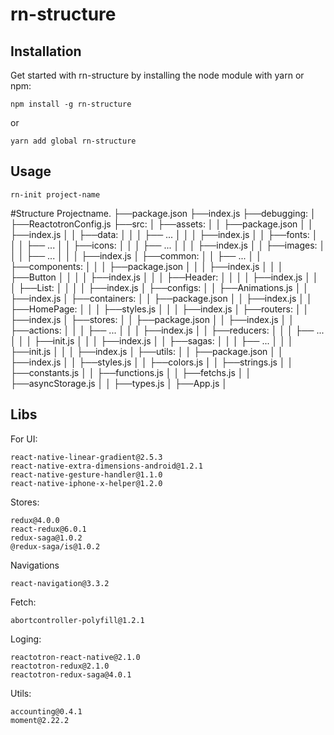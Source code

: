 # rn-structure

## Installation

Get started with rn-structure by installing the node module with yarn or npm:
```
npm install -g rn-structure
```
or
```
yarn add global rn-structure
```

## Usage

```
rn-init project-name
```

#Structure
Projectname.
  ├──package.json
  ├──index.js
  ├──debugging:
  │   ├──ReactotronConfig.js
  ├──src:
  │   ├──assets:
  │   │   ├──package.json
  │   │   ├──index.js
  │   │   ├──data:
  │   │   │   ├── ...
  │   │   │   ├──index.js
  │   │   ├──fonts:
  │   │   │   ├── ...
  │   │   ├──icons:
  │   │   │   ├── ...
  │   │   │   ├──index.js
  │   │   ├──images:
  │   │   │   ├── ...
  │   │   │   ├──index.js
  │   ├──common:
  │   │   ├── ...
  │   │   ├──components:
  │   │   │   ├──package.json
  │   │   │   ├──index.js
  │   │   │   ├──Button
  │   │   │   │   ├──index.js
  │   │   │   ├──Header:
  │   │   │   │   ├──index.js
  │   │   │   ├──List:
  │   │   │   │   ├──index.js
  │   ├──configs:
  │   │   ├──Animations.js
  │   │   ├──index.js
  │   ├──containers:
  │   │   ├──package.json
  │   │   ├──index.js
  │   │   ├──HomePage:
  │   │   │   ├──styles.js
  │   │   │   ├──index.js
  │   ├──routers:
  │   │   ├──index.js
  │   ├──stores:
  │   │   ├──package.json
  │   │   ├──index.js
  │   │   ├──actions:
  │   │   │   ├── ...
  │   │   │   ├──index.js
  │   │   ├──reducers:
  │   │   │   ├── ...
  │   │   │   ├──init.js
  │   │   │   ├──index.js
  │   │   ├──sagas:
  │   │   │   ├── ...
  │   │   │   ├──init.js
  │   │   │   ├──index.js
  │   ├──utils:
  │   │   ├──package.json
  │   │   ├──index.js
  │   │   ├──styles.js
  │   │   ├──colors.js
  │   │   ├──strings.js
  │   │   ├──constants.js
  │   │   ├──functions.js
  │   │   ├──fetchs.js
  │   │   ├──asyncStorage.js
  │   │   ├──types.js
  │   ├──App.js
  │
## Libs

For UI:

```
react-native-linear-gradient@2.5.3
react-native-extra-dimensions-android@1.2.1
react-native-gesture-handler@1.1.0
react-native-iphone-x-helper@1.2.0
```

Stores:

```
redux@4.0.0
react-redux@6.0.1
redux-saga@1.0.2
@redux-saga/is@1.0.2
```

Navigations
```
react-navigation@3.3.2
```

Fetch:

```
abortcontroller-polyfill@1.2.1
```

Loging:

```
reactotron-react-native@2.1.0
reactotron-redux@2.1.0
reactotron-redux-saga@4.0.1
```

Utils:

```
accounting@0.4.1
moment@2.22.2
```